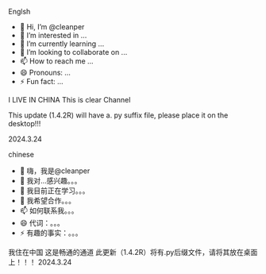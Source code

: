 Englsh
- 👋 Hi, I’m @cleanper
- 👀 I’m interested in ...
- 🌱 I’m currently learning ...
- 💞️ I’m looking to collaborate on ...
- 📫 How to reach me ...
- 😄 Pronouns: ...
- ⚡ Fun fact: ...

<!---
cleanper/cleanper is a ✨ special ✨ repository because its `README.md` (this file) appears on your GitHub profile.
You can click the Preview link to take a look at your changes.
--->

I LIVE IN CHINA
This is clear Channel

This update (1.4.2R) will have a. py suffix file, please place it on the desktop!!!

2024.3.24

chinese

- 👋 嗨，我是@cleanper
- 👀 我对…感兴趣。。。
- 🌱 我目前正在学习。。。
- 💞️ 我希望合作。。。
- 📫 如何联系我。。。
- 😄 代词：。。。
- ⚡ 有趣的事实：。。。
<!---
cleanper/cleanper是✨ 特殊的✨ 存储库，因为它的`README.md`（此文件）出现在您的GitHub配置文件中。
您可以单击“预览”链接查看您的更改。
--->
我住在中国
这是畅通的通道
此更新（1.4.2R）将有.py后缀文件，请将其放在桌面上！！！
2024.3.24
